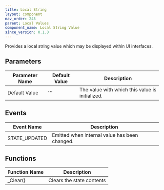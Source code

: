 ```yaml
---
title: Local String
layout: component
nav_order: 245
parent: Local Values
component_name: Local String Value
since_version: 0.1.0
---
```


Provides a local string value which may be displayed within UI interfaces.

## Parameters

| Parameter Name | Default Value | Description                                     |
|----------------|---------------|-------------------------------------------------|
| Default Value  | ""            | The value with which this value is initialized. |

## Events

| Event Name    | Description                                   |
|---------------|-----------------------------------------------|
| STATE_UPDATED | Emitted when internal value has been changed. |

## Functions

| Function Name | Description               |
|---------------|---------------------------|
| _Clear()      | Clears the state contents |